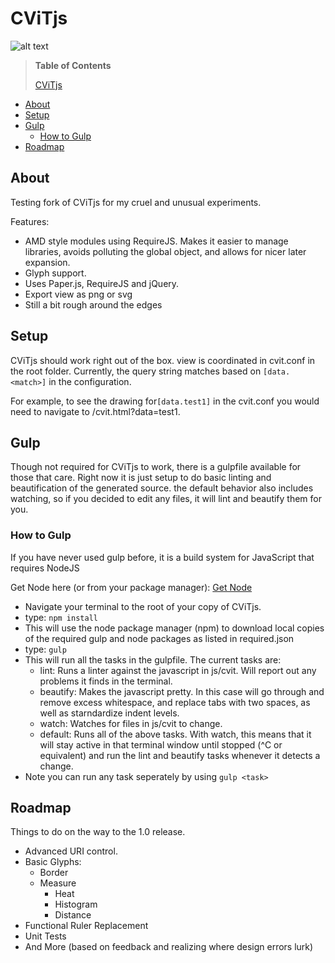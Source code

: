 


# CViTjs


  
![alt text](https://bytebucket.org/Awilkey/cvitjs-testing/raw/3492aaadcfe2de7e71c3d24467a77b5fed56b6e7/img/cvitjs.png?token=6ffaed664b3bfeaaebf1cd1d85b6e25879b3f761 "CViTjs")
> **Table of Contents** 
>
>[CViTjs](#cvitjs) 
  - [About](#about)
  - [Setup](#setup)
  - [Gulp](#gulp) 
    - [How to Gulp](#how-to-gulp)
  - [Roadmap](#roadmap)
  
## About

Testing fork of CViTjs for my cruel and unusual experiments.

Features:

+ AMD style modules using RequireJS. Makes it easier to manage libraries, avoids polluting the global object, and allows for nicer later expansion.
+ Glyph support.
+ Uses Paper.js, RequireJS and jQuery.
+ Export view as png or svg
+ Still a bit rough around the edges

## Setup

CViTjs should work right out of the box. view is coordinated in cvit.conf in the root folder.
Currently, the query string matches based on ```[data.<match>]``` in the configuration.

For example, to see the drawing for```[data.test1]``` in the cvit.conf you would need to navigate to <baseurl>/cvit.html?data=test1.  


## Gulp

Though not required for CViTjs to work, there is a gulpfile available for those that care. Right now it is just setup to do basic linting and beautification of the generated source. the default behavior also includes watching, so if you decided to edit any files, it will lint and beautify them for you.

### How to Gulp

If you have never used gulp before, it is a build system for JavaScript that requires NodeJS

Get Node here (or from your package manager): [Get Node](https://nodejs.org/ "Node's Homepage")


+ Navigate your terminal to the root of your copy of CViTjs.
+ type: ``` npm install ```
+ This will use the node package manager (npm) to download local copies of the required gulp and node packages as listed in required.json
+ type: ``` gulp ```
+ This will run all the tasks in the gulpfile. The current tasks are:
	+ lint: Runs a linter against the javascript in js/cvit. Will report out any problems it finds in the terminal.
	+ beautify: Makes the javascript pretty. In this case will go through and remove excess whitespace, and replace tabs with two spaces, as well as starndardize indent levels.
	+ watch: Watches for files in js/cvit to change.
	+ default: Runs all of the above tasks. With watch, this means that it will stay active in that terminal window until stopped (^C or equivalent) and run the lint and beautify tasks whenever it detects a change.
+ Note you can run any task seperately by using ``` gulp <task> ```

## Roadmap

Things to do on the way to the 1.0 release.

+ Advanced URI control. 
+ Basic Glyphs:
    + Border
    + Measure
    	+ Heat
        + Histogram
        + Distance
+ Functional Ruler Replacement
+ Unit Tests
+ And More (based on feedback and realizing where design errors lurk) 
